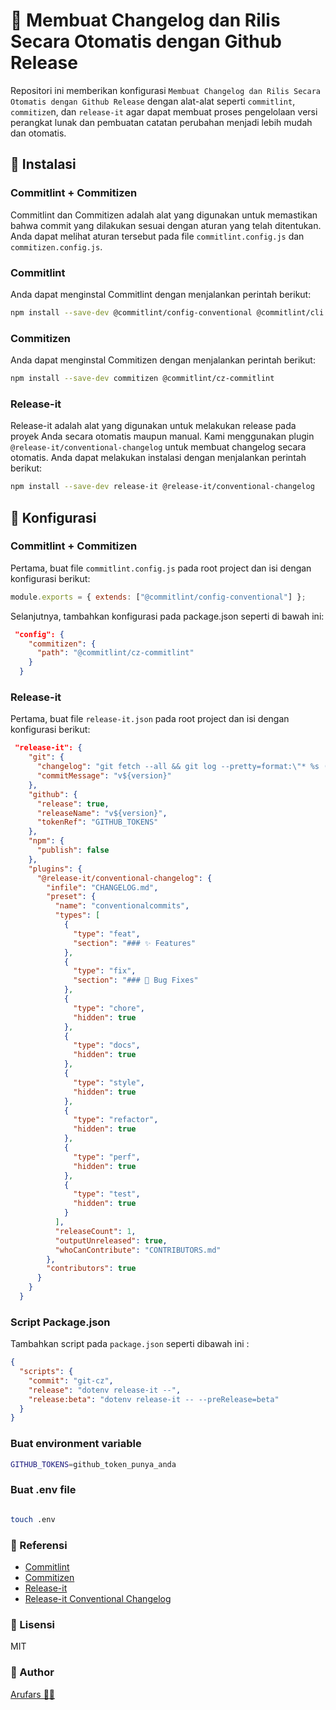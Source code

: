 # 🚀 Membuat Changelog dan Rilis Secara Otomatis dengan Github Release

Repositori ini memberikan konfigurasi `Membuat Changelog dan Rilis Secara Otomatis dengan Github Release` dengan alat-alat seperti `commitlint`, `commitize`n, dan `release-it` agar dapat membuat proses pengelolaan versi perangkat lunak dan pembuatan catatan perubahan menjadi lebih mudah dan otomatis.

## 📖 Instalasi
### Commitlint + Commitizen
Commitlint dan Commitizen adalah alat yang digunakan untuk memastikan bahwa commit yang dilakukan sesuai dengan aturan yang telah ditentukan. Anda dapat melihat aturan tersebut pada file `commitlint.config.js` dan `commitizen.config.js`.

### Commitlint
Anda dapat menginstal Commitlint dengan menjalankan perintah berikut:

```bash
npm install --save-dev @commitlint/config-conventional @commitlint/cli
```
### Commitizen
Anda dapat menginstal Commitizen dengan menjalankan perintah berikut:

```bash
npm install --save-dev commitizen @commitlint/cz-commitlint
```
### Release-it
Release-it adalah alat yang digunakan untuk melakukan release pada proyek Anda secara otomatis maupun manual. Kami menggunakan plugin `@release-it/conventional-changelog` untuk membuat changelog secara otomatis. Anda dapat melakukan instalasi dengan menjalankan perintah berikut:

```bash
npm install --save-dev release-it @release-it/conventional-changelog
```

## 📝 Konfigurasi

### Commitlint + Commitizen
Pertama, buat file `commitlint.config.js` pada root project dan isi dengan konfigurasi berikut:

```js
module.exports = { extends: ["@commitlint/config-conventional"] };
```
Selanjutnya, tambahkan konfigurasi pada package.json seperti di bawah ini:

```json
 "config": {
    "commitizen": {
      "path": "@commitlint/cz-commitlint"
    }
  }
```

### Release-it
Pertama, buat file `release-it.json` pada root project dan isi dengan konfigurasi berikut:

```json
 "release-it": {
    "git": {
      "changelog": "git fetch --all && git log --pretty=format:\"* %s (%h)\" `git describe --tags --abbrev=0`..HEAD",
      "commitMessage": "v${version}"
    },
    "github": {
      "release": true,
      "releaseName": "v${version}",
      "tokenRef": "GITHUB_TOKENS"
    },
    "npm": {
      "publish": false
    },
    "plugins": {
      "@release-it/conventional-changelog": {
        "infile": "CHANGELOG.md",
        "preset": {
          "name": "conventionalcommits",
          "types": [
            {
              "type": "feat",
              "section": "### ✨ Features"
            },
            {
              "type": "fix",
              "section": "### 🐛 Bug Fixes"
            },
            {
              "type": "chore",
              "hidden": true
            },
            {
              "type": "docs",
              "hidden": true
            },
            {
              "type": "style",
              "hidden": true
            },
            {
              "type": "refactor",
              "hidden": true
            },
            {
              "type": "perf",
              "hidden": true
            },
            {
              "type": "test",
              "hidden": true
            }
          ],
          "releaseCount": 1,
          "outputUnreleased": true,
          "whoCanContribute": "CONTRIBUTORS.md"
        },
        "contributors": true
      }
    }
  }
```
### Script Package.json
Tambahkan script pada `package.json` seperti dibawah ini : 

```json
{
  "scripts": {
    "commit": "git-cz",
    "release": "dotenv release-it --",
    "release:beta": "dotenv release-it -- --preRelease=beta"
  }
}
```

### Buat environment variable

```bash
GITHUB_TOKENS=github_token_punya_anda
```

### Buat .env file

```bash

touch .env

```

### 📝 Referensi
- [Commitlint]()
- [Commitizen]()
- [Release-it]()
- [Release-it Conventional Changelog]()

### 📝 Lisensi
MIT

### 📝 Author
[Arufars 👨‍💻]()